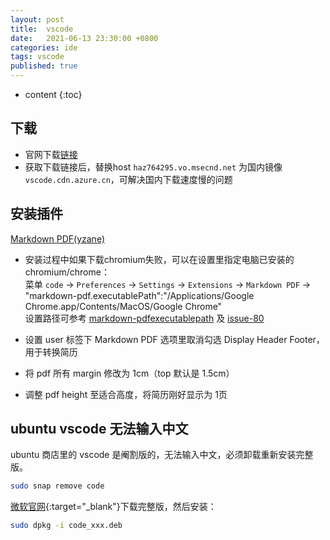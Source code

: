 ```yaml
---
layout: post
title:  vscode
date:   2021-06-13 23:30:00 +0800
categories: ide
tags: vscode
published: true
---
```


* content
{:toc}

## 下载

* 官网下载[链接](https://code.visualstudio.com/Download)
* 获取下载链接后，替换host `haz764295.vo.msecnd.net` 为国内镜像 `vscode.cdn.azure.cn`，可解决国内下载速度慢的问题

## 安装插件

[Markdown PDF(yzane)](https://github.com/yzane/vscode-markdown-pdf)

* 安装过程中如果下载chromium失败，可以在设置里指定电脑已安装的chromium/chrome：<br>
菜单 `code` -> `Preferences` -> `Settings` -> `Extensions` -> `Markdown PDF`
-> "markdown-pdf.executablePath":"/Applications/Google Chrome.app/Contents/MacOS/Google Chrome"<br>
设置路径可参考 [markdown-pdfexecutablepath](https://github.com/yzane/vscode-markdown-pdf#markdown-pdfexecutablepath)
及 [issue-80](https://github.com/yzane/vscode-markdown-pdf/issues/80)

* 设置 user 标签下 Markdown PDF 选项里取消勾选 Display Header Footer，用于转换简历
* 将 pdf 所有 margin 修改为 1cm（top 默认是 1.5cm）
* 调整 pdf height 至适合高度，将简历刚好显示为 1页

## ubuntu vscode 无法输入中文

ubuntu 商店里的 vscode 是阉割版的，无法输入中文，必须卸载重新安装完整版。

```bash
sudo snap remove code
```

[微软官网](https://code.visualstudio.com/docs/?dv=linux64_deb){:target="_blank"}下载完整版，然后安装：

```bash
sudo dpkg -i code_xxx.deb
```

<!-- https://zhuanlan.zhihu.com/p/112215618 -->